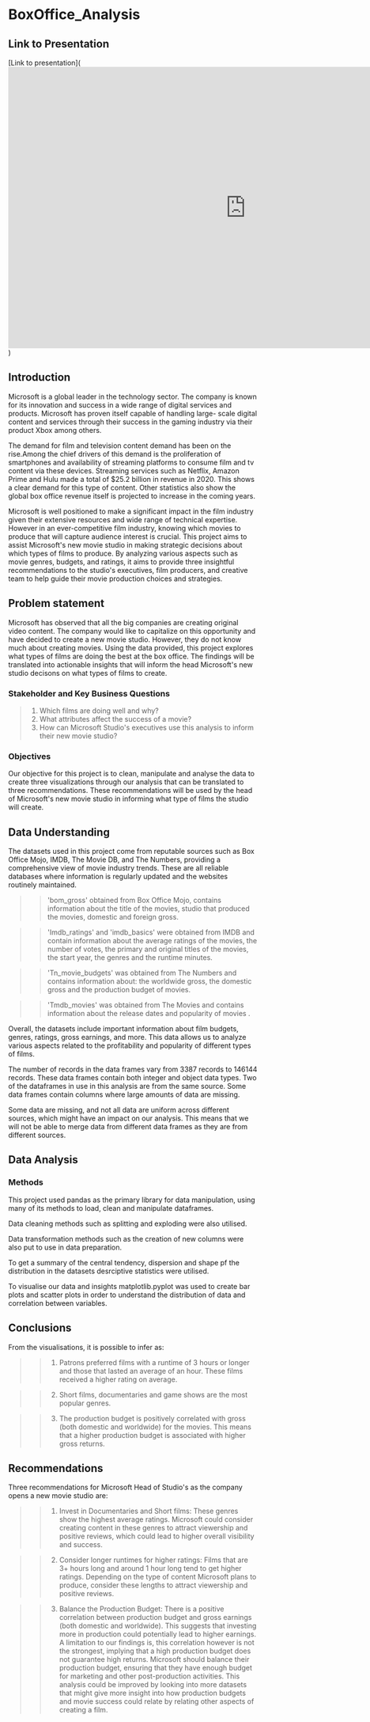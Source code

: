 # BoxOffice_Analysis

## Link to Presentation
[Link to presentation](<iframe src="https://docs.google.com/presentation/d/e/2PACX-1vTuaYlPur7Zr9cW1cK86EELTbqPOUglXbmTP8XFMqhcnXhHOWHFMmcUVT9km7OY7rSq31ZTtBKyJa3V/embed?start=false&loop=false&delayms=3000" frameborder="0" width="960" height="569" allowfullscreen="true" mozallowfullscreen="true" webkitallowfullscreen="true"></iframe>)

## Introduction
Microsoft is a global leader in the technology sector. The company is known for its innovation and success in a wide range of digital services and products. Microsoft has proven itself capable of handling large- scale digital content and services through their success in the gaming industry via their product Xbox among others.

The demand for film and television content demand has been on the rise.Among the chief drivers of this demand is the proliferation of smartphones and availability of streaming platforms to consume film and tv content via these devices. Streaming services such as Netflix, Amazon Prime and Hulu made a total of $25.2 billion in revenue in 2020. This shows a clear demand for this type of content. Other statistics also show the global box office revenue itself is projected to increase in the coming years.

Microsoft is well positioned to make a significant impact in the film industry given their extensive resources and wide range of technical expertise. However in an ever-competitive film industry, knowing which movies to produce that will capture audience interest is crucial. This project aims to assist Microsoft's new movie studio in making strategic decisions about which types of films to produce. By analyzing various aspects such as movie genres, budgets, and ratings, it aims to provide three insightful recommendations to the studio's executives, film producers, and creative team to help guide their movie production choices and strategies.


## Problem statement 
Microsoft has observed that all the big companies are creating original video content. The company would like to capitalize on this opportunity and have decided to create a new movie studio. However, they do not know much about creating movies. Using the data provided, this project explores what types of films are doing the best at the box office. The findings will be translated into actionable insights that will inform the head Microsoft's new studio decisons on what types of films to create.


### Stakeholder and Key Business Questions 
> 1. Which films are doing well and why? 
> 2. What attributes affect the success of a movie? 
> 3. How can Microsoft Studio's executives use this analysis to inform their new movie studio?


### Objectives
Our objective for this project is to clean, manipulate and analyse the data to create three visualizations through our analysis that can be translated to three recommendations. These recommendations will be used by the head of Microsoft's new movie studio in informing what type of films the studio will create. 

## Data Understanding 
The datasets used in this project come from reputable sources such as Box Office Mojo, IMDB, The Movie DB, and The Numbers, providing a comprehensive view of movie industry trends. These are all reliable databases where information is regularly updated and the websites routinely maintained.

>> 'bom_gross' obtained from Box Office Mojo, contains information about the title of the movies, studio that produced the movies, domestic and foreign gross.

>> 'Imdb_ratings' and 'imdb_basics' were obtained from IMDB and contain information about the average ratings of the movies, the number of votes, the primary and original titles of the movies, the start year, the genres and the runtime minutes.

>> 'Tn_movie_budgets' was obtained from The Numbers and contains information about: the worldwide gross, the domestic gross and the production budget of movies.

>> 'Tmdb_movies' was obtained from The Movies and contains information about the release dates and popularity of movies .

Overall, the datasets include important information about film budgets, genres, ratings, gross earnings, and more. This data allows us to analyze various aspects related to the profitability and popularity of different types of films.

The number of records in the data frames vary from 3387 records to 146144 records. These data frames contain both integer and object data types. Two of the dataframes in use in this analysis are from the same source. Some data frames contain columns where large amounts of data are missing.

Some data are missing, and not all data are uniform across different sources, which might have an impact on our analysis. This means that we will not be able to merge data from different data frames as they are from different sources.


## Data Analysis 
### Methods

This project used pandas as the primary library for data manipulation, using many of its methods to load, clean and manipulate dataframes.

Data cleaning methods such as splitting and exploding were also utilised. 

Data transformation methods such as the creation of new columns were also put to use in data preparation.

To get a summary of the central tendency, dispersion and shape pf the distribution in the datasets desrciptive statistics were utilised. 

To visualise our data and insights matplotlib.pyplot was used to create bar plots and scatter plots in order to understand the distribution of data and correlation between variables.


## Conclusions
From the visualisations, it is possible to infer as:
>> 1. Patrons preferred films with a runtime of 3 hours or longer and those that lasted an average of an hour. These films received a higher rating on average.

>> 2. Short films, documentaries and game shows are the most popular genres.

>> 3. The production budget is positively correlated with gross (both domestic and worldwide) for the movies. This means that a higher production budget is associated with higher gross returns.


## Recommendations 
Three recommendations for Microsoft Head of Studio's as the company opens a new movie studio are:

>> 1. Invest in Documentaries and Short films: These genres show the highest average ratings. Microsoft could consider creating content in these genres to attract viewership and positive reviews, which could lead to higher overall visibility and success.

>> 2. Consider longer runtimes for higher ratings: Films that are 3+ hours long and around 1 hour long tend to get higher ratings. Depending on the type of content Microsoft plans to produce, consider these lengths to attract viewership and positive reviews.

>> 3. Balance the Production Budget: There is a positive correlation between production budget and gross earnings (both domestic and worldwide). This suggests that investing more in production could potentially lead to higher earnings. A limitation to our findings is,  this correlation however  is not the strongest, implying that a high production budget does not guarantee high returns. Microsoft should balance their production budget, ensuring that they have enough budget for marketing and other post-production activities. This analysis could be improved by looking into more datasets that might give more insight into how production budgets and movie success could relate by relating other aspects of creating a film. 

